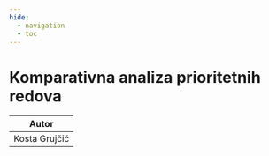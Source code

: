 ```yaml
---
hide:
  - navigation
  - toc
---
```

# Komparativna analiza prioritetnih redova

| Autor |
|:-:|
| Kosta Grujčić | 

<object data="../../artifacts/priorityqueue_kostagrujcic.pdf" type="application/pdf" width='100%' height='800rem'>
    <embed src="../../artifacts/priorityqueue_kostagrujcic.pdf" type="application/pdf" />
</object>

